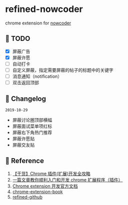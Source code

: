 # refined-nowcoder

chrome extension for [nowcoder](https://www.nowcoder.com)

## :dart: TODO

-   [x] 屏蔽广告
-   [x] 屏蔽许愿
-   [ ] 自动打卡
-   [ ] 自定义屏蔽，指定需要屏蔽的帖子的标题中的关键字
-   [ ] 消息通知（notification）
-   [ ] 双击返回顶部

## :pencil: Changelog

`2019-10-29`

-   屏蔽讨论圈顶部横幅
-   屏蔽面试菜单项红标
-   屏蔽右下角热门推荐
-   屏蔽许愿贴
-   屏蔽交友贴

## :link: Reference

1. [【干货】Chrome 插件(扩展)开发全攻略](https://www.cnblogs.com/liuxianan/p/chrome-plugin-develop.html)
2. [一篇文章教你顺利入门和开发 chrome 扩展程序（插件）](https://juejin.im/post/5c135a275188257284143418)
3. [Chrome extension 开发官方文档](https://developer.chrome.com/extensions/devguide)
4. [chrome-extension-book](https://lightningminers.gitbook.io/chrome-extension-book/)
5. [refined-github](https://github.com/sindresorhus/refined-github/)
